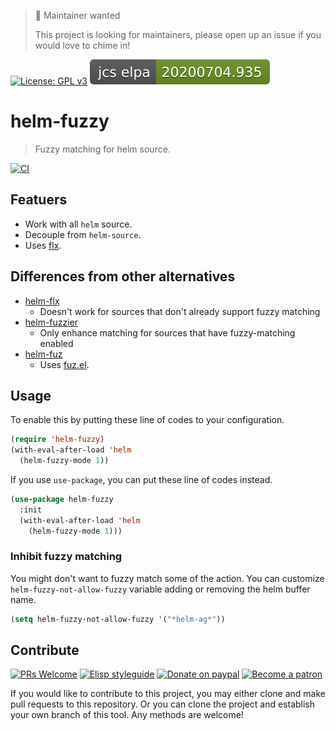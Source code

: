 > 📢 Maintainer wanted
>
> This project is looking for maintainers, please open up an issue if you would love to chime in!

[![License: GPL v3](https://img.shields.io/badge/License-GPL%20v3-blue.svg)](https://www.gnu.org/licenses/gpl-3.0)
[![JCS-ELPA](https://raw.githubusercontent.com/jcs-emacs/badges/master/elpa/v/ivy-describe-modes.svg)](https://jcs-emacs.github.io/jcs-elpa/#/ivy-describe-modes)

# helm-fuzzy
> Fuzzy matching for helm source.

[![CI](https://github.com/jcs-elpa/helm-fuzzy/actions/workflows/test.yml/badge.svg)](https://github.com/jcs-elpa/helm-fuzzy/actions/workflows/test.yml)

## Featuers

* Work with all `helm` source.
* Decouple from `helm-source`.
* Uses [flx](https://github.com/lewang/flx).

## Differences from other alternatives

* [helm-flx](https://github.com/PythonNut/helm-flx)
  * Doesn't work for sources that don't already support fuzzy matching
* [helm-fuzzier](https://github.com/EphramPerdition/helm-fuzzier)
  * Only enhance matching for sources that have fuzzy-matching enabled
* [helm-fuz](https://github.com/cireu/fuz.el)
  * Uses [fuz.el](https://github.com/cireu/fuz.el).

## Usage

To enable this by putting these line of codes to your configuration.
```el
(require 'helm-fuzzy)
(with-eval-after-load 'helm
  (helm-fuzzy-mode 1))
  ```

If you use `use-package`, you can put these line of codes instead.
```el
(use-package helm-fuzzy
  :init
  (with-eval-after-load 'helm
    (helm-fuzzy-mode 1)))
```

### Inhibit fuzzy matching

You might don't want to fuzzy match some of the action. You can customize 
`helm-fuzzy-not-allow-fuzzy` variable adding or removing the helm 
buffer name.

```el
(setq helm-fuzzy-not-allow-fuzzy '("*helm-ag*"))
```

## Contribute

[![PRs Welcome](https://img.shields.io/badge/PRs-welcome-brightgreen.svg)](http://makeapullrequest.com)
[![Elisp styleguide](https://img.shields.io/badge/elisp-style%20guide-purple)](https://github.com/bbatsov/emacs-lisp-style-guide)
[![Donate on paypal](https://img.shields.io/badge/paypal-donate-1?logo=paypal&color=blue)](https://www.paypal.me/jcs090218)
[![Become a patron](https://img.shields.io/badge/patreon-become%20a%20patron-orange.svg?logo=patreon)](https://www.patreon.com/jcs090218)

If you would like to contribute to this project, you may either
clone and make pull requests to this repository. Or you can
clone the project and establish your own branch of this tool.
Any methods are welcome!
